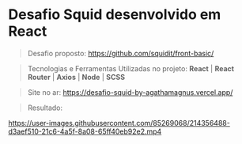 # Desafio Squid desenvolvido em React

> Desafio proposto: https://github.com/squidit/front-basic/

> Tecnologias e Ferramentas Utilizadas no projeto: **React** | **React Router** | **Axios** | **Node** | **SCSS** 

> Site no ar: https://desafio-squid-by-agathamagnus.vercel.app/

> Resultado: 

https://user-images.githubusercontent.com/85269068/214356488-d3aef510-21c6-4a5f-8a08-65ff40eb92e2.mp4


